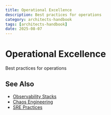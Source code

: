 ```yaml
---
title: Operational Excellence
description: Best practices for operations
category: architects-handbook
tags: [architects-handbook]
date: 2025-08-07
---
```


# Operational Excellence

Best practices for operations

## See Also

- [Observability Stacks](/architects-handbook/human-factors/observability-stacks)
- [Chaos Engineering](/architects-handbook/human-factors/chaos-engineering)
- [SRE Practices](/architects-handbook/human-factors/sre-practices)
